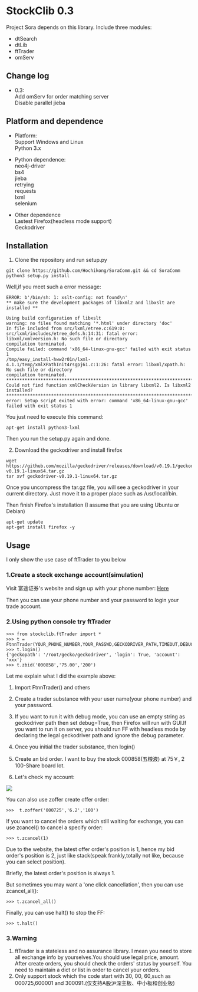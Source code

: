 StockClib 0.3
=========
Project Sora depends on this library. Include three modules:  
- dtSearch
- dtLib
- ftTrader
- omServ

## Change log
- 0.3:   
Add omServ for order matching server  
Disable parallel jieba

## Platform and dependence
- Platform:  
Support Windows and Linux  
Python 3.x

- Python dependence:  
neo4j-driver  
bs4  
jieba  
retrying  
requests  
lxml  
selenium  

- Other dependence  
Lastest Firefox(headless mode support)  
Geckodriver 

## Installation
1. Clone the repository and run setup.py

```
git clone https://github.com/Hochikong/SoraComm.git && cd SoraComm
python3 setup.py install
```
Well,if you meet such a error message:  
```
ERROR: b'/bin/sh: 1: xslt-config: not found\n'
** make sure the development packages of libxml2 and libxslt are installed **

Using build configuration of libxslt 
warning: no files found matching '*.html' under directory 'doc'
In file included from src/lxml/etree.c:619:0:
src/lxml/includes/etree_defs.h:14:31: fatal error: libxml/xmlversion.h: No such file or directory
compilation terminated.
Compile failed: command 'x86_64-linux-gnu-gcc' failed with exit status 1
/tmp/easy_install-hww2r01n/lxml-4.1.1/temp/xmlXPathInit4rsgpj61.c:1:26: fatal error: libxml/xpath.h: No such file or directory
compilation terminated.
*********************************************************************************
Could not find function xmlCheckVersion in library libxml2. Is libxml2 installed?
*********************************************************************************
error: Setup script exited with error: command 'x86_64-linux-gnu-gcc' failed with exit status 1
```
You just need to execute this command:

```
apt-get install python3-lxml
```
Then you run the setup.py again and done.

2. Download the geckodriver and install firefox

```
wget https://github.com/mozilla/geckodriver/releases/download/v0.19.1/geckodriver-v0.19.1-linux64.tar.gz
tar xvf geckodriver-v0.19.1-linux64.tar.gz
```
Once you uncompress the tar.gz file, you will see a geckodriver in your current directory. Just move it to a proper place such as /usr/local/bin. 

Then finish Firefox's installation (I assume that you are using Ubuntu or Debian) 
```
apt-get update
apt-get install firefox -y
```

## Usage
I only show the use case of ftTrader to you below

### 1.Create a stock exchange account(simulation)
Visit 富途证券's website and sign up with your phone number: 
[Here](https://passport.futu5.com/?target=https%3A%2F%2Fwww.futunn.com%2F#reg)

Then you can use your phone number and your password to login your trade account.  

### 2.Using python console try ftTrader
```
>>> from stockclib.ftTrader import *
>>> t = FtnnTrader(YOUR_PHONE_NUMBER,YOUR_PASSWD,GECKODRIVER_PATH,TIMEOUT,DEBUG)
>>> t.login()
{'geckopath': '/root/gecko/geckodriver', 'login': True, 'account': 'xxx'}
>>> t.zbid('000858','75.00','200')
```

Let me explain what I did the example above:

1. Import FtnnTrader() and others  

2. Create a trader substance with your user name(your phone number) and your password.  

3. If you want to run it with debug mode, you can use an empty string as geckodriver path then set debug=True, then Firefox will run with GUI.If you want to run it on server, you should run FF with headless mode by declaring the legal geckodriver path and ignore the debug parameter.

4. Once you initial the trader substance, then login()

5. Create an bid order. I want to buy the stock 000858(五粮液) at 75￥, 2 100-Share board lot.

6. Let's check my account:

![](http://oy30yrqej.bkt.clouddn.com/ftnn)

You can also use zoffer create offer order:
```
>>>  t.zoffer('000725','6.2','100')
```

If you want to cancel the orders which still waiting for exchange, you can use zcancel() to cancel a specify order:
```
>>> t.zcancel(1)
```
Due to the website, the latest offer order's position is 1, hence my bid order's position is 2, just like stack(speak frankly,totally not like, because you can select position).  

Briefly, the latest order's position is always 1.

But sometimes you may want a 'one click cancellation', then you can use zcancel_all(): 

```
>>> t.zcancel_all()
```

Finally, you can use halt() to stop the FF:
```
>>> t.halt()
```

### 3.Warning
1. ftTrader is a stateless and no assurance library. I mean you need to store all exchange info by yourselves.You should use legal price, amount. After create orders, you should check the orders' status by yourself. You need to maintain a dict or list in order to cancel your orders.
2. Only support stock which the code start with 30, 00, 60,such as 000725,600001 and 300091.(仅支持A股沪深主板、中小板和创业板)